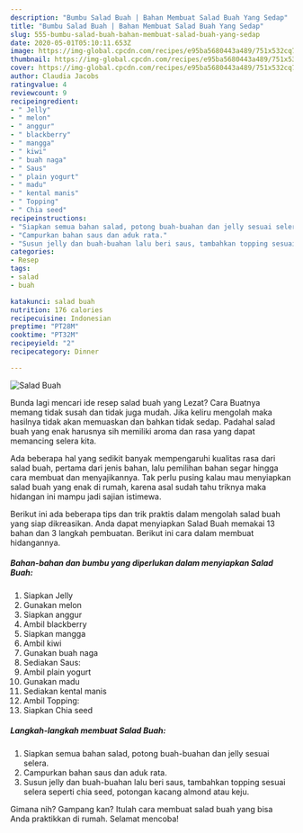 ```yaml
---
description: "Bumbu Salad Buah | Bahan Membuat Salad Buah Yang Sedap"
title: "Bumbu Salad Buah | Bahan Membuat Salad Buah Yang Sedap"
slug: 555-bumbu-salad-buah-bahan-membuat-salad-buah-yang-sedap
date: 2020-05-01T05:10:11.653Z
image: https://img-global.cpcdn.com/recipes/e95ba5680443a489/751x532cq70/salad-buah-foto-resep-utama.jpg
thumbnail: https://img-global.cpcdn.com/recipes/e95ba5680443a489/751x532cq70/salad-buah-foto-resep-utama.jpg
cover: https://img-global.cpcdn.com/recipes/e95ba5680443a489/751x532cq70/salad-buah-foto-resep-utama.jpg
author: Claudia Jacobs
ratingvalue: 4
reviewcount: 9
recipeingredient:
- " Jelly"
- " melon"
- " anggur"
- " blackberry"
- " mangga"
- " kiwi"
- " buah naga"
- " Saus"
- " plain yogurt"
- " madu"
- " kental manis"
- " Topping"
- " Chia seed"
recipeinstructions:
- "Siapkan semua bahan salad, potong buah-buahan dan jelly sesuai selera."
- "Campurkan bahan saus dan aduk rata."
- "Susun jelly dan buah-buahan lalu beri saus, tambahkan topping sesuai selera seperti chia seed, potongan kacang almond atau keju."
categories:
- Resep
tags:
- salad
- buah

katakunci: salad buah 
nutrition: 176 calories
recipecuisine: Indonesian
preptime: "PT28M"
cooktime: "PT32M"
recipeyield: "2"
recipecategory: Dinner

---
```



![Salad Buah](https://img-global.cpcdn.com/recipes/e95ba5680443a489/751x532cq70/salad-buah-foto-resep-utama.jpg)

Bunda lagi mencari ide resep salad buah yang Lezat? Cara Buatnya memang tidak susah dan tidak juga mudah. Jika keliru mengolah maka hasilnya tidak akan memuaskan dan bahkan tidak sedap. Padahal salad buah yang enak harusnya sih memiliki aroma dan rasa yang dapat memancing selera kita.



Ada beberapa hal yang sedikit banyak mempengaruhi kualitas rasa dari salad buah, pertama dari jenis bahan, lalu pemilihan bahan segar hingga cara membuat dan menyajikannya. Tak perlu pusing kalau mau menyiapkan salad buah yang enak di rumah, karena asal sudah tahu triknya maka hidangan ini mampu jadi sajian istimewa.


Berikut ini ada beberapa tips dan trik praktis dalam mengolah salad buah yang siap dikreasikan. Anda dapat menyiapkan Salad Buah memakai 13 bahan dan 3 langkah pembuatan. Berikut ini cara dalam membuat hidangannya.

<!--inarticleads1-->

##### Bahan-bahan dan bumbu yang diperlukan dalam menyiapkan Salad Buah:

1. Siapkan  Jelly
1. Gunakan  melon
1. Siapkan  anggur
1. Ambil  blackberry
1. Siapkan  mangga
1. Ambil  kiwi
1. Gunakan  buah naga
1. Sediakan  Saus:
1. Ambil  plain yogurt
1. Gunakan  madu
1. Sediakan  kental manis
1. Ambil  Topping:
1. Siapkan  Chia seed




<!--inarticleads2-->

##### Langkah-langkah membuat Salad Buah:

1. Siapkan semua bahan salad, potong buah-buahan dan jelly sesuai selera.
1. Campurkan bahan saus dan aduk rata.
1. Susun jelly dan buah-buahan lalu beri saus, tambahkan topping sesuai selera seperti chia seed, potongan kacang almond atau keju.




Gimana nih? Gampang kan? Itulah cara membuat salad buah yang bisa Anda praktikkan di rumah. Selamat mencoba!
